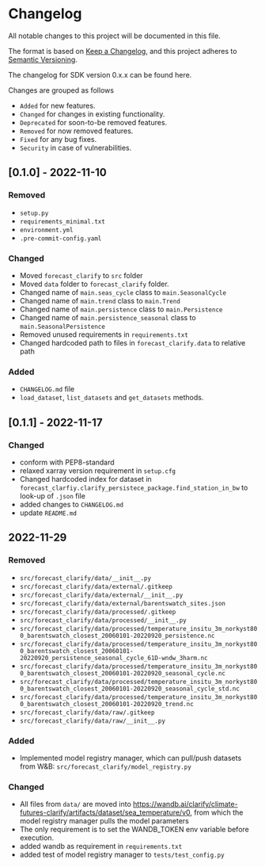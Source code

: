 # Changelog

All notable changes to this project will be documented in this file.

The format is based on [Keep a Changelog](https://keepachangelog.com/en/1.0.0/), and this project adheres to [Semantic Versioning](https://semver.org/spec/v2.0.0.html).

The changelog for SDK version 0.x.x can be found here.

Changes are grouped as follows

- `Added` for new features.
- `Changed` for changes in existing functionality.
- `Deprecated` for soon-to-be removed features.
- `Removed` for now removed features.
- `Fixed` for any bug fixes.
- `Security` in case of vulnerabilities.

## [0.1.0] - 2022-11-10

### Removed

- `setup.py`
- `requirements_minimal.txt`
- `environment.yml`
- `.pre-commit-config.yaml`

### Changed

- Moved `forecast_clarify` to `src` folder
- Moved `data` folder to `forecast_clarify` folder.
- Changed name of `main.seas_cycle` class to `main.SeasonalCycle`
- Changed name of `main.trend` class to `main.Trend`
- Changed name of `main.persistence` class to `main.Persistence`
- Changed name of `main.persistence_seasonal` class to `main.SeasonalPersistence`
- Removed unused requirements in `requirements.txt`
- Changed hardcoded path to files in `forecast_clarify.data` to relative path

### Added

- `CHANGELOG.md` file
- `load_dataset`, `list_datasets` and `get_datasets` methods.

## [0.1.1] - 2022-11-17

### Changed

- conform with PEP8-standard
- relaxed xarray version requirement in `setup.cfg`
- Changed hardcoded index for dataset in `forecast_clarfiy.clarify_persistece_package.find_station_in_bw` to look-up of `.json` file
- added changes to `CHANGELOG.md`
- update `README.md`


## 2022-11-29

### Removed

- `src/forecast_clarify/data/__init__.py`
- `src/forecast_clarify/data/external/.gitkeep`
- `src/forecast_clarify/data/external/__init__.py`
- `src/forecast_clarify/data/external/barentswatch_sites.json`
- `src/forecast_clarify/data/processed/.gitkeep`
- `src/forecast_clarify/data/processed/__init__.py`
- `src/forecast_clarify/data/processed/temperature_insitu_3m_norkyst800_barentswatch_closest_20060101-20220920_persistence.nc`
- `src/forecast_clarify/data/processed/temperature_insitu_3m_norkyst800_barentswatch_closest_20060101-20220920_persistence_seasonal_cycle_61D-wndw_3harm.nc`
- `src/forecast_clarify/data/processed/temperature_insitu_3m_norkyst800_barentswatch_closest_20060101-20220920_seasonal_cycle.nc`
- `src/forecast_clarify/data/processed/temperature_insitu_3m_norkyst800_barentswatch_closest_20060101-20220920_seasonal_cycle_std.nc`
- `src/forecast_clarify/data/processed/temperature_insitu_3m_norkyst800_barentswatch_closest_20060101-20220920_trend.nc`
- `src/forecast_clarify/data/raw/.gitkeep`
- `src/forecast_clarify/data/raw/__init__.py`

### Added

- Implemented model registry manager, which can pull/push datasets from W&B: `src/forecast_clarify/model_registry.py`

### Changed

- All files from `data/` are moved into <a href="https://wandb.ai/clarify/climate-futures-clarify/artifacts/dataset/sea_temperature/v0">https://wandb.ai/clarify/climate-futures-clarify/artifacts/dataset/sea_temperature/v0<a>, from which the model registry manager pulls the model parameters
- The only requirement is to set the WANDB_TOKEN env variable before execution.
- added wandb as requirement in `requirements.txt`
- added test of model registry manager to `tests/test_config.py`
